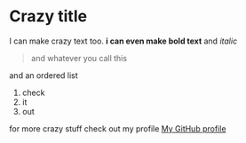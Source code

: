 # Crazy title
I can make crazy text too. **i can even make bold text** and *italic*
>and whatever you call this

and an ordered list
1. check
2. it
3. out

for more crazy stuff check out my profile [My GitHub profile](https://github.com/mikkelobro)
